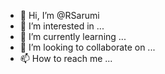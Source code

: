 - 👋 Hi, I’m @RSarumi
- 👀 I’m interested in ...
- 🌱 I’m currently learning ...
- 💞️ I’m looking to collaborate on ...
- 📫 How to reach me ...

<!---
RSarumi/RSarumi is a ✨ special ✨ repository because its `README.md` (this file) appears on your GitHub profile.
You can click the Preview link to take a look at your changes.
--->
